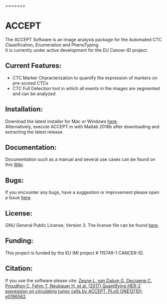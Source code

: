 =======
# ACCEPT

The ACCEPT Software is an image analysis package for the Automated CTC Classification, Enumeration and PhenoTyping.  
It is currently under active development for the EU Cancer-ID project. 

## Current Features:
* CTC Marker Characterization to quantify the expression of markers on pre-scored CTCs 
* CTC Full Detection tool in which all events in the images are segmented and can be analyzed

## Installation:
Download the latest installer for Mac or Windows [here](https://github.com/leoniez/ACCEPT/releases).  
Alternatively, execute ACCEPT.m with Matlab 2016b after downloading and extracting the latest release.  

## Documentation:
Documentation such as a manual and several use cases can be found on this [Wiki](https://github.com/leoniez/ACCEPT/wiki). 

## Bugs:
If you encounter any bugs, have a suggestion or improvement please open a Issue [here](https://github.com/leoniez/ACCEPT/issues).

## License:
GNU General Public License, Version 3. The license file can be found [here](https://github.com/LeonieZ/ACCEPT/blob/master/LICENSE.txt).

## Funding:
This project is funded by the EU IMI project # 115749-1 CANCER-ID.

## Citation:
If you use the software please cite:
[Zeune L, van Dalum G, Decraene C, Proudhon C, Fehm T, Neubauer H, et al. (2017) Quantifying HER-2 expression on circulating tumor cells by ACCEPT. PLoS ONE12(10): e0186562](https://doi.org/10.1371/journal.pone.0186562).

